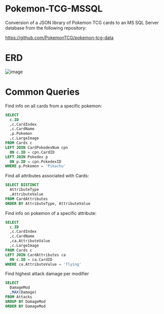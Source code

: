 # Pokemon-TCG-MSSQL
Conversion of a JSON library of Pokemon TCG cards to an MS SQL Server database from the following repository:

https://github.com/PokemonTCG/pokemon-tcg-data

# ERD
![image](https://github.com/akoba101/Pokemon-TCG-MSSQL/assets/131304176/aece5de3-cb42-49e8-a349-cf281c75d23d)

# Common Queries
Find info on all cards from a specific pokemon:
```sql
SELECT
  c.ID
  ,c.CardIndex
  ,c.CardName
  ,p.Pokemon
  ,c.LargeImage
FROM Cards c
LEFT JOIN CardPokedexNum cpn
  ON c.ID = cpn.CardID
LEFT JOIN Pokedex p
  ON p.ID = cpn.PokedexID
WHERE p.Pokemon = 'Pikachu'
```

Find all attributes associated with Cards:
```sql
SELECT DISTINCT
  AttributeType
  ,AttributeValue
FROM CardAttributes
ORDER BY AttributeType, AttributeValue
```

Find info on pokemon of a specific attribute:
```sql
SELECT
  c.ID
  ,c.CardIndex
  ,c.CardName
  ,ca.AttributeValue
  ,c.LargeImage
FROM Cards c
LEFT JOIN CardAttributes ca
  ON c.ID = ca.CardID
WHERE ca.AttributeValue = 'flying'
```

Find highest attack damage per modifier
```sql
SELECT
  DamageMod
  ,MAX(Damage)
FROM Attacks
GROUP BY DamageMod
ORDER BY DamageMod
```
